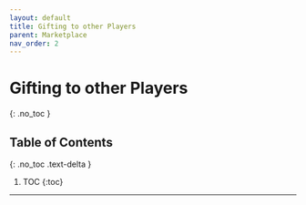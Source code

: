 ```yaml
---
layout: default
title: Gifting to other Players
parent: Marketplace
nav_order: 2
---
```


# Gifting to other Players
{: .no_toc }

## Table of Contents
{: .no_toc .text-delta }

1. TOC
{:toc}

---


